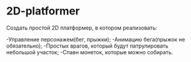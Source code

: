 # 2D-platformer
 Создать простой 2D платформер, в котором реализовать:

-Управление персонажем(бег, прыжки);
-Анимацию бега(прыжок не обязательно);
-Простых врагов, который будут патрулировать небольшой участок;
-Спавн монеток, которые можно собирать.

